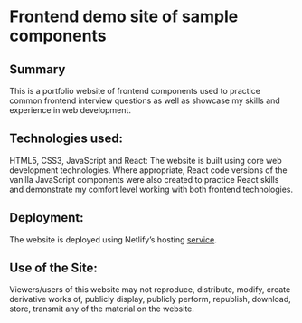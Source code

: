 # Frontend demo site of sample components

## Summary
This is a portfolio website of frontend components used to practice common frontend interview questions as well as showcase my skills and experience in web development.

## Technologies used:
HTML5, CSS3, JavaScript and React: The website is built using core web development technologies.  Where appropriate, React code versions of the vanilla JavaScript components were also created to practice React skills and demonstrate my comfort level working with both frontend technologies.

## Deployment:
The website is deployed using Netlify’s hosting [service](https://www.netlify.com/).

## Use of the Site:
Viewers/users of this website may not reproduce, distribute, modify, create derivative works of, publicly display, publicly perform, republish, download, store, transmit any of the material on the website.
